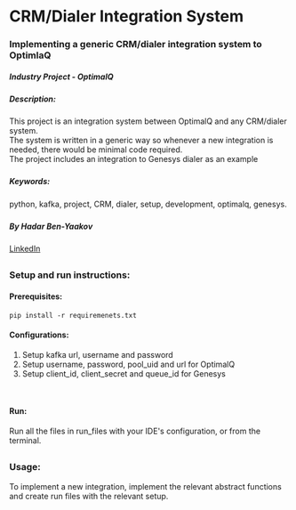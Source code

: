 # CRM/Dialer Integration System

### Implementing a generic CRM/dialer integration system to OptimlaQ
##### Industry Project - OptimalQ 

##### Description: 
This project is an integration system between OptimalQ and any CRM/dialer system.
<br/>
The system is written in a generic way so whenever a new integration is needed, there would be minimal code required.
<br/>
The project includes an integration to Genesys dialer as an example   
###
##### Keywords: 
python, kafka, project, CRM, dialer, setup, development, optimalq, genesys.
###

##### By Hadar Ben-Yaakov
[LinkedIn](https://www.linkedin.com/in/hadar-ben-yaakov/)
##
 
### Setup and run instructions:

#### Prerequisites:
`pip install -r requiremenets.txt`
<br/>

#### Configurations:
1. Setup kafka url, username and password
2. Setup username, password, pool_uid and url for OptimalQ
3. Setup client_id, client_secret and queue_id for Genesys 
<br/>
 
#### Run:
Run all the files in run_files with your IDE's configuration, or from the terminal.
 
 ##
 
### Usage:
To implement a new integration, implement the relevant abstract functions and create run files with the relevant setup.